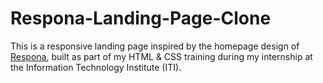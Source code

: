 # Respona-Landing-Page-Clone
This is a responsive landing page inspired by the homepage design of [Respona](https://respona.com/), built as part of my HTML &amp; CSS training during my internship at the Information Technology Institute (ITI).
